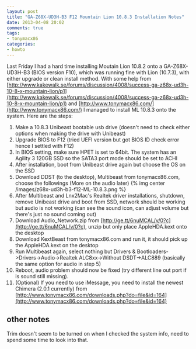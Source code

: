```yaml
---
layout: post
title: "GA-Z68X-UD3H-B3 F12 Mountain Lion 10.8.3 Installation Notes"
date: 2013-04-08 20:02
comments: true
tags:
- tonymacx86
categories:
- howto
---
```

Last Friday I had a hard time installing Moutain Lion 10.8.2 onto a GA-Z68X-UD3H-B3 (BIOS version F10), which was running fine with Lion (10.7.3), with either upgrade or clean install method. With some help from [http://www.kakewalk.se/forums/discussion/4008/success-ga-z68x-ud3h-10-8-x-mountain-lion/p1](http://www.kakewalk.se/forums/discussion/4008/success-ga-z68x-ud3h-10-8-x-mountain-lion/p1) and [http://www.tonymacx86.com/](http://www.tonymacx86.com/) I managed to install ML 10.8.3 onto the system. Here are the steps:

1. Make a 10.8.3 Unibeast bootable usb drive (doesn't need to check either options when making the drive with Unibeast) 
2. Upgrade BIOS to F12 (tried UEFI version but got BIOS ID check error hence I settled with F12)
3. In BIOS setting, make sure HPET is set to 64bit. The system has an Agility 3 120GB SSD so the SATA3 port mode should be set to ACHI
4. After installation, boot from Unibeast drive again but choose the OS on the SSD
5. Download DDST (to the desktop), Multibeast from tonymacx86.com, choose the followings (More on the audio later)
{% img center /images/z68x-ud3h-b3-f12-ML-10.8.3.png %}
6. After Multibeast and Lnx2Mac's Realtek driver installations, shutdown, remove Unibeast drive and boot from SSD, network should be working but audio is not working (can see the sound icon, can adjust volume but there's just no sound coming out)
7. Download Audio_Network.zip from [http://ge.tt/6nuMCAL/v/0?c](http://ge.tt/6nuMCAL/v/0?c), unzip but only place AppleHDA.kext onto the desktop
8. Download KextBeast from tonymacx86.com and run it, it should pick up the AppleHDA.kext on the desktop
9. Run Multibeast again, select nothing but Drivers & Bootloaders->Drivers->Audio->Realtek ALC8xx->Without DSDT->ALC889 (basically the same option for audio in step 5)
10. Reboot, audio problem should now be fixed (try different line out port if is sound still missing).
11. (Optional) If you need to use iMessage, you need to install the newest Chimera (2.0.1 currently) from [http://www.tonymacx86.com/downloads.php?do=file&id=164](http://www.tonymacx86.com/downloads.php?do=file&id=164)

## other notes
Trim doesn't seem to be turned on when I checked the system info, need to spend some time to look into that.
